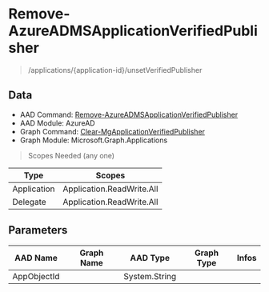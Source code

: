 # Remove-AzureADMSApplicationVerifiedPublisher

> /applications/{application-id}/unsetVerifiedPublisher

## Data

+ AAD Command: [Remove-AzureADMSApplicationVerifiedPublisher](https://docs.microsoft.com/en-us/powershell/module/AzureAD/Remove-AzureADMSApplicationVerifiedPublisher)
+ AAD Module: AzureAD
+ Graph Command: [Clear-MgApplicationVerifiedPublisher](https://docs.microsoft.com/en-us/powershell/module/Microsoft.Graph.Applications/Clear-MgApplicationVerifiedPublisher)
+ Graph Module: Microsoft.Graph.Applications

> Scopes Needed (any one)

|Type|Scopes|
|---|---|
|Application|Application.ReadWrite.All|
|Delegate|Application.ReadWrite.All|

## Parameters

|AAD Name|Graph Name|AAD Type|Graph Type|Infos|
|---|---|---|---|---|
|AppObjectId||System.String|||

